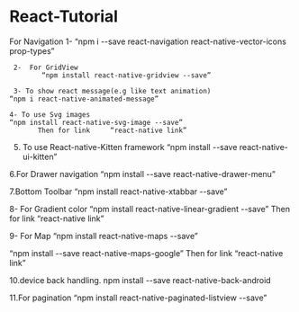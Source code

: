 # React-Tutorial


For Navigation
      1-      “npm i --save react-navigation react-native-vector-icons prop-types”
 
     2-  For GridView 
            “npm install react-native-gridview --save”

     3- To show react message(e.g like text animation)
	“npm i react-native-animated-message”

    4- To use Svg images
	“npm install react-native-svg-image --save”
           Then for link     “react-native link”


   5. To use React-native-Kitten framework
              “npm install --save react-native-ui-kitten”

   6.For Drawer navigation 
“npm install --save react-native-drawer-menu”

   7.Bottom Toolbar
“npm install react-native-xtabbar --save”

8- For Gradient color
“npm install react-native-linear-gradient --save”
Then for link     “react-native link”

9- For Map
“npm install react-native-maps --save”

  “npm install --save react-native-maps-google”
Then for link     “react-native link”

10.device back handling.
npm install --save react-native-back-android


11.For pagination
“npm install react-native-paginated-listview --save”





